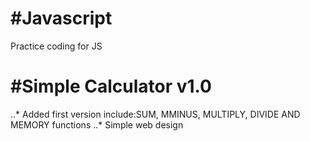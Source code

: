 # #Javascript
Practice coding for JS


# #Simple Calculator v1.0

..* Added first version include:SUM, MMINUS, MULTIPLY, DIVIDE AND MEMORY functions
..* Simple web design



